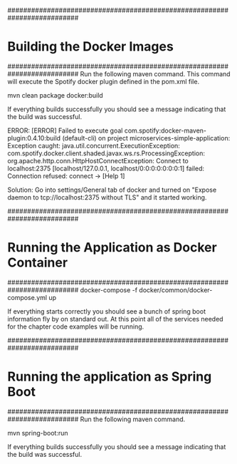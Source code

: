 ##########################################################################
#           Building the Docker Images
##########################################################################
Run the following maven command. This command will execute the Spotify docker plugin defined in the pom.xml file.

mvn clean package docker:build

If everything builds successfully you should see a message indicating that the build was successful.

ERROR:
[ERROR] Failed to execute goal com.spotify:docker-maven-plugin:0.4.10:build (default-cli) on project microservices-simple-application: Exception caught: java.util.concurrent.ExecutionException: com.spotify.docker.client.shaded.javax.ws.rs.ProcessingException: org.apache.http.conn.HttpHostConnectException: Connect to localhost:2375 [localhost/127.0.0.1, localhost/0:0:0:0:0:0:0:1] failed: Connection refused: connect -> [Help 1]

Solution:
Go into settings/General tab of docker and turned on "Expose daemon to tcp://localhost:2375 without TLS" and it started working.

##########################################################################
#           Running the Application as Docker Container
##########################################################################
docker-compose -f docker/common/docker-compose.yml up

If everything starts correctly you should see a bunch of spring boot information fly by on standard out. 
At this point all of the services needed for the chapter code examples will be running.

##########################################################################
#           Running the application as Spring Boot
##########################################################################
Run the following maven command. 

mvn spring-boot:run

If everything builds successfully you should see a message indicating that the build was successful.